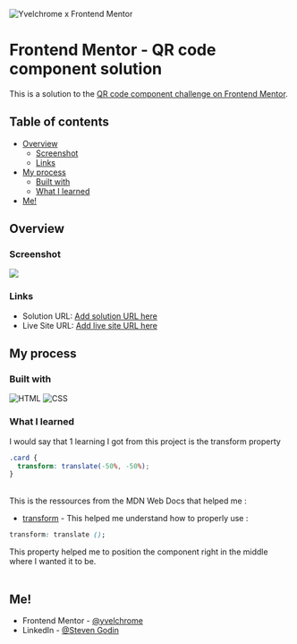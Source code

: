 ![Yvelchrome x Frontend Mentor](https://user-images.githubusercontent.com/55931217/173252483-facf776d-ac95-455f-9933-98dd79c35e41.png)

# Frontend Mentor - QR code component solution

This is a solution to the [QR code component challenge on Frontend Mentor](https://www.frontendmentor.io/challenges/qr-code-component-iux_sIO_H).

## Table of contents

- [Overview](#overview)
  - [Screenshot](#screenshot)
  - [Links](#links)
- [My process](#my-process)
  - [Built with](#built-with)
  - [What I learned](#what-i-learned)
- [Me!](#me)

## Overview

### Screenshot

![](https://user-images.githubusercontent.com/55931217/173918564-f531f1dc-abe0-4f54-86e1-3d188e509bad.png)

### Links

- Solution URL: [Add solution URL here](https://www.frontendmentor.io/solutions/qr-code-component-tIcjhEjdk8)
- Live Site URL: [Add live site URL here](https://qrcode-yvelchrome.netlify.app)

## My process

### Built with

![HTML](https://camo.githubusercontent.com/49fbb99f92674cc6825349b154b65aaf4064aec465d61e8e1f9fb99da3d922a1/68747470733a2f2f696d672e736869656c64732e696f2f62616467652f68746d6c352d2532334533344632362e7376673f7374796c653d666f722d7468652d6261646765266c6f676f3d68746d6c35266c6f676f436f6c6f723d7768697465)
![CSS](https://camo.githubusercontent.com/e6b67b27998fca3bccf4c0ee479fc8f9de09d91f389cccfbe6cb1e29c10cfbd7/68747470733a2f2f696d672e736869656c64732e696f2f62616467652f637373332d2532333135373242362e7376673f7374796c653d666f722d7468652d6261646765266c6f676f3d63737333266c6f676f436f6c6f723d7768697465)

### What I learned

I would say that 1 learning I got from this project is the transform property

```css
.card {
  transform: translate(-50%, -50%);
}
```

<br/>
This is the ressources from the MDN Web Docs that helped me :

- [transform](https://developer.mozilla.org/fr/docs/Web/CSS/transform) - This helped me understand how to properly use :

```css
transform: translate ();
```

This property helped me to position the component right in the middle where I wanted it to be.<br/><br/>

## Me!

- Frontend Mentor - [@yvelchrome](https://www.frontendmentor.io/profile/yvelchrome)
- LinkedIn - [@Steven Godin](https://www.linkedin.com/in/steven-godin/)
